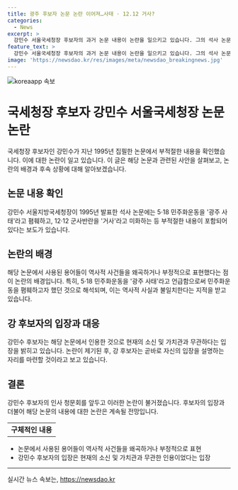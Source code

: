 ```yaml
---
title: 광주 후보자 논문 논란 이어져…사태 · 12.12 거사?
categories:
  - News
excerpt: >
  강민수 서울국세청장 후보자의 과거 논문 내용이 논란을 일으키고 있습니다. 그의 석사 논문에서 12·12 군사반란을 거사로 미화하고, 5·18 민주화운동을 광주 사태로 폄훼한 부적절한 내용이 확인됐습니다. 이에 강 후보자는 인사청문회 과정에서 성실히 답변드리겠다고 해명했지만, 이에 대한 역사관을 둘러싼 논란이 예상됩니다. (단독 보도: 박찬근)
feature_text: >
  강민수 서울국세청장 후보자의 과거 논문 내용이 논란을 일으키고 있습니다. 그의 석사 논문에서 12·12 군사반란을 거사로 미화하고, 5·18 민주화운동을 광주 사태로 폄훼한 부적절한 내용이 확인됐습니다. 이에 강 후보자는 인사청문회 과정에서 성실히 답변드리겠다고 해명했지만, 이에 대한 역사관을 둘러싼 논란이 예상됩니다. (단독 보도: 박찬근)
image: 'https://newsdao.kr/res/images/meta/newsdao_breakingnews.jpg'
---
```


<p><img src="https://newsdao.kr/res/images/meta/newsdao_breakingnews.jpg" alt="koreaapp 속보" /></p>

<h1>국세청장 후보자 강민수 서울국세청장 논문 논란</h1>

<p data-ke-size="size16">국세청장 후보자인 강민수가 지난 1995년 집필한 논문에서 부적절한 내용을 확인했습니다. 이에 대한 논란이 일고 있습니다. 이 글은 해당 논문과 관련된 사안을 살펴보고, 논란의 배경과 후속 상황에 대해 알아보겠습니다.</p>

<h2 data-ke-size="size26">논문 내용 확인</h2>

<p data-ke-size="size16">강민수 서울지방국세청장이 1995년 발표한 석사 논문에는 5·18 민주화운동을 '광주 사태'라고 폄훼하고, 12·12 군사반란을 '거사'라고 미화하는 등 부적절한 내용이 포함되어 있다는 보도가 있습니다.</p>

<h2 data-ke-size="size26">논란의 배경</h2>

<p data-ke-size="size16">해당 논문에서 사용된 용어들이 역사적 사건들을 왜곡하거나 부정적으로 표현했다는 점이 논란의 배경입니다. 특히, 5·18 민주화운동을 '광주 사태'라고 언급함으로써 민주화운동을 폄훼하고자 했던 것으로 해석되며, 이는 역사적 사실과 불일치한다는 지적을 받고 있습니다.</p>

<h2 data-ke-size="size26">강 후보자의 입장과 대응</h2>

<p data-ke-size="size16">강민수 후보자는 해당 논문에서 인용한 것으로 현재의 소신 및 가치관과 무관하다는 입장을 밝히고 있습니다. 논란이 제기된 후, 강 후보자는 곧바로 자신의 입장을 설명하는 자리를 마련할 것이라고 보고 있습니다.</p>

<h2 data-ke-size="size26">결론</h2>

<p data-ke-size="size16">강민수 후보자의 인사 청문회를 앞두고 이러한 논란이 불거졌습니다. 후보자의 입장과 더불어 해당 논문의 내용에 대한 논란은 계속될 전망입니다.</p>

<table>
    <tbody>
        <tr>
            <td style="text-align: center; height: 17px;"><b>구체적인 내용</b></td>
        </tr>
    </tbody>
</table>

<ul>
    <li>논문에서 사용된 용어들이 역사적 사건들을 왜곡하거나 부정적으로 표현</li>
    <li>강민수 후보자의 입장은 현재의 소신 및 가치관과 무관한 인용이었다는 입장</li>
</ul>

<p><hr></p>
실시간 뉴스 속보는, <a href="https://newsdao.kr" rel="dofollow">https://newsdao.kr</a>


